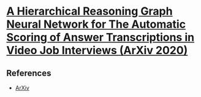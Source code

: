# [A Hierarchical Reasoning Graph Neural Network for The Automatic Scoring of Answer Transcriptions in Video Job Interviews (ArXiv 2020)](https://drive.google.com/file/d/15_gk5cv4hytx6GB6cAf-ZCk_WsongEQE/view?usp=drivesdk)

## References
- [ArXiv](https://arxiv.org/abs/2012.11960)